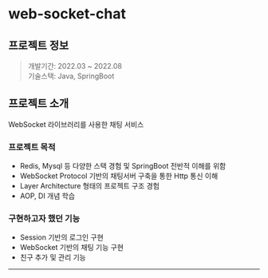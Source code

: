 # web-socket-chat



## 프로젝트 정보


> 개발기간: 2022.03 ~ 2022.08  
> 기술스택: Java, SpringBoot

## 프로젝트 소개


WebSocket 라이브러리를 사용한 채팅 서비스   
### 프로젝트 목적
- Redis, Mysql 등 다양한 스택 경험 및 SpringBoot 전반적 이해를 위함
- WebSocket Protocol 기반의 채팅서버 구축을 통한 Http 통신 이해
- Layer Architecture 형태의 프로젝트 구조 경험
- AOP, DI 개념 학습

### 구현하고자 했던 기능
- Session 기반의 로그인 구현
- WebSocket 기반의 채팅 기능 구현
- 친구 추가 및 관리 기능

---

